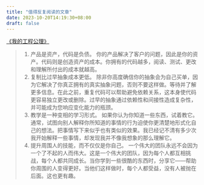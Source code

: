 ```yaml
---
title: "值得反复阅读的文章"
date: 2023-10-20T14:19:30+08:00
draft: false
---
```



[《我的工程公理》](https://martinrue.com/my-engineering-axioms/)

> 1. 产品是资产，代码是负债。
你的产品解决了客户的问题，因此是你的资产。代码则是创造资产的成本。你拥有的代码越多，阅读、测试、更改和理解所付出的成本就越高。
>2. 复制比过早抽象成本更低。
除非你高度确信你的抽象会为自己买单，因为它解决了你真正拥有的真实抽象问题，否则不要这样做。等待并了解更多信息。在此之前，重复代码可以帮助避免依赖关系，这本身使代码更容易独立更改或删除。过早的抽象通过依赖性和间接性造成复杂性，并可能成为您响应变化能力的瓶颈。  
> 3.  教学是一种变相的学习形式。
如果你认为你知道一些东西，试着教它。通常，试图向别人解释你所知道的事情的行为迫使你更清楚地形式化自己的想法。把事情写下来似乎也有类似的效果。我已经记不清有多少次我开始解释一些事情，却发现我并不像我想象的那么理解它。
> 4. 提升周围人的技能，而不仅仅是你自己。
一个伟大的团队永远不会因为一个了不起的人而伟大。这是一个伟大的团队，因为每个人都互相挑战，每个人都共同成长。当你学到一些很酷的东西时，分享它——帮助你周围的人变得更好。当他们这样做时，每个人都受益，没有人被抛在后面。这也更有趣。